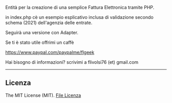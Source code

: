 Entità per la creazione di una semplice Fattura Elettronica tramite PHP.

in index.php cè un esempio esplicativo inclusa di validazione secondo schema (2021) dell'agenzia delle entrate.

Seguirà una versione con Adapter.

Se ti è stato utile offrimi un caffè

https://www.paypal.com/paypalme/flgeek

Hai bisogno di informazioni? scrivimi a flivolsi76 (et) gmail.com

<hr>

<h2>Licenza</h2>

The MIT License (MIT). <a href="https://github.com/flivolsi76/fattura_elettronica/blob/main/license.txt">File Licenza</a>
